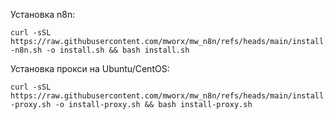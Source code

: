 Установка n8n:

```curl -sSL https://raw.githubusercontent.com/mworx/mw_n8n/refs/heads/main/install-n8n.sh -o install.sh && bash install.sh```



Установка прокси на Ubuntu/CentOS:

```curl -sSL https://raw.githubusercontent.com/mworx/mw_n8n/refs/heads/main/install-proxy.sh -o install-proxy.sh && bash install-proxy.sh```
